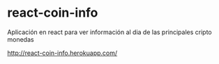 # react-coin-info
Aplicación en react para ver información al dia de las principales cripto monedas

http://react-coin-info.herokuapp.com/
